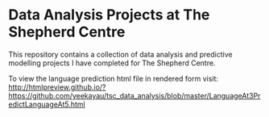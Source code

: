 # Data Analysis Projects at The Shepherd Centre
This repository contains a collection of data analysis and predictive modelling projects I have completed for The Shepherd Centre.

To view the language prediction html file in rendered form visit:
http://htmlpreview.github.io/?https://github.com/yeekayau/tsc_data_analysis/blob/master/LanguageAt3PredictLanguageAt5.html 
